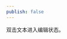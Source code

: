 ```yaml
---
publish: false
---
```


<script setup>
import TextEditor from '../../components/TextEditor.vue'
</script>

双击文本进入编辑状态。

<TextEditor />
